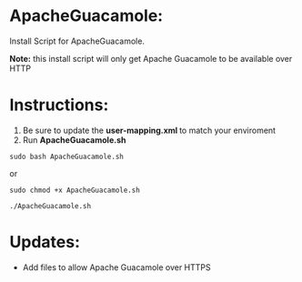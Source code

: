 # ApacheGuacamole:
Install Script for ApacheGuacamole. 

<strong>Note:</strong> this install script will only get Apache Guacamole to be available over HTTP

# Instructions:

1. Be sure to update the <strong> user-mapping.xml </strong> to match your enviroment
2. Run <strong>ApacheGuacamole.sh</strong>


  ```sudo bash ApacheGuacamole.sh``` 


or


  ```sudo chmod +x ApacheGuacamole.sh```


  ```./ApacheGuacamole.sh```


# Updates:
* Add files to allow Apache Guacamole over HTTPS
